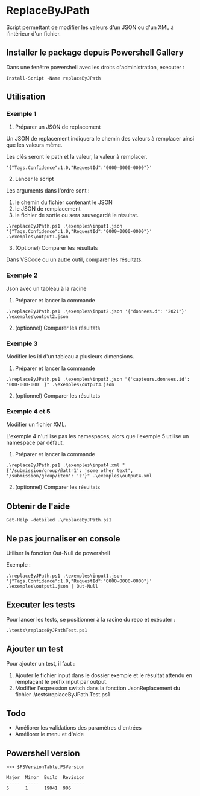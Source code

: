 # ReplaceByJPath

Script permettant de modifier les valeurs d'un JSON ou d'un XML à l'intérieur d'un fichier.

## Installer le package depuis Powershell Gallery

Dans une fenêtre powershell avec les droits d'administration, executer : 

```
Install-Script -Name replaceByJPath 
```

## Utilisation

### Exemple 1

1. Préparer un JSON de replacement

Un JSON de replacement indiquera le chemin des valeurs à remplacer ainsi que les valeurs même.

Les clés seront le path et la valeur, la valeur à remplacer.

```
'{"Tags.Confidence":1.0,"RequestId":"0000-0000-0000"}'
```

2. Lancer le script

Les arguments dans l'ordre sont :
1. le chemin du fichier contenant le JSON
2. le JSON de remplacement
3. le fichier de sortie ou sera sauvegardé le résultat.

```
.\replaceByJPath.ps1 .\exemples\input1.json '{"Tags.Confidence":1.0,"RequestId":"0000-0000-0000"}' .\exemples\output1.json
```

3. (Optionel) Comparer les résultats

Dans VSCode ou un autre outil, comparer les résultats.

### Exemple 2

Json avec un tableau à la racine

1. Préparer et lancer la commande

```
.\replaceByJPath.ps1 .\exemples\input2.json '{"donnees.d": "2021"}' .\exemples\output2.json
```

2. (optionnel) Comparer les résultats

### Exemple 3

Modifier les id d'un tableau a plusieurs dimensions.

1. Préparer et lancer la commande

```
.\replaceByJPath.ps1 .\exemples\input3.json "{'capteurs.donnees.id': '000-000-000' }" .\exemples\output3.json
```

2. (optionnel) Comparer les résultats

### Exemple 4 et 5

Modifier un fichier XML.

L'exemple 4 n'utilise pas les namespaces, alors que l'exemple 5 utilise un namespace par défaut.

1. Préparer et lancer la commande
```
.\replaceByJPath.ps1 .\exemples\input4.xml "{'/submission/group/@attr1': 'some other text', '/submission/group/item': 'z'}" .\exemples\output4.xml
```

2. (optionnel) Comparer les résultats

## Obtenir de l'aide

```
Get-Help -detailed .\replaceByJPath.ps1
```

## Ne pas journaliser en console

Utiliser la fonction Out-Null de powershell

Exemple :
```
.\replaceByJPath.ps1 .\exemples\input1.json '{"Tags.Confidence":1.0,"RequestId":"0000-0000-0000"}' .\exemples\output1.json | Out-Null
```

## Executer les tests

Pour lancer les tests, se positionner à la racine du repo et exécuter :

```
.\tests\replaceByJPathTest.ps1
```

## Ajouter un test

Pour ajouter un test, il faut :
1. Ajouter le fichier input dans le dossier exemple et le résultat attendu en remplaçant le préfix input par output.
2. Modifier l'expression switch dans la fonction JsonReplacement du fichier .\tests\replaceByJPath.Test.ps1

## Todo

- Améliorer les validations des paramètres d'entrées
- Améliorer le menu et d'aide

## Powershell version

```
>>> $PSVersionTable.PSVersion

Major  Minor  Build  Revision
-----  -----  -----  --------
5      1      19041  906
```
